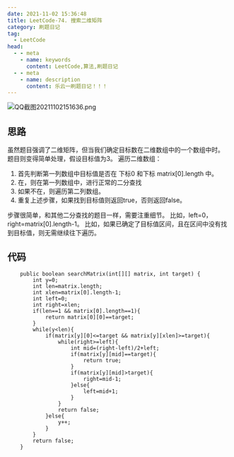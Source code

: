 ```yaml
---
date: 2021-11-02 15:36:48
title: LeetCode-74. 搜索二维矩阵
category: 刷题日记
tag:
  - LeetCode
head:
  - - meta
    - name: keywords
      content: LeetCode,算法,刷题日记
  - - meta
    - name: description
      content: 乐云一刷题日记！！！
---
```

![QQ截图20211102151636.png](https://www.leyuna.xyz/image/2021-11-02/QQ截图20211102151636.png)

## 思路
虽然题目强调了二维矩阵，但当我们确定目标数在二维数组中的一个数组中时。
题目则变得简单处理，假设目标值为3。
遍历二维数组：
1. 首先判断第一列数组中目标值是否在 下标0 和下标 matrix[0].length 中。
2. 在，则在第一列数组中，进行正常的二分查找
3. 如果不在，则遍历第二列数组。
4. 重复上述步骤，如果找到目标值则返回true，否则返回false。

步骤很简单，和其他二分查找的题目一样，需要注重细节。
比如，left=0，right=matrix[0].length-1。
比如，如果已确定了目标值区间，且在区间中没有找到目标值，则无需继续往下遍历。

## 代码
```
    public boolean searchMatrix(int[][] matrix, int target) {
        int y=0;
        int len=matrix.length;
        int xlen=matrix[0].length-1;
        int left=0;
        int right=xlen;
        if(len==1 && matrix[0].length==1){
            return matrix[0][0]==target;
        }
        while(y<len){
            if(matrix[y][0]<=target && matrix[y][xlen]>=target){
                while(right>=left){
                    int mid=(right-left)/2+left;
                    if(matrix[y][mid]==target){
                        return true;
                    }
                    if(matrix[y][mid]>target){
                        right=mid-1;
                    }else{
                        left=mid+1;
                    }
                }
                return false;
            }else{
                y++;
            }
        }
        return false;
    }
```
